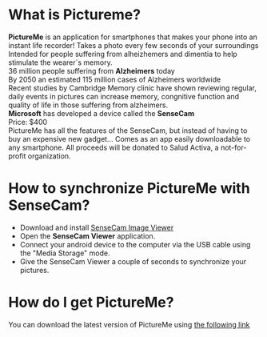 What is Pictureme?
=========

**PictureMe** is an application for smartphones that makes your phone into an instant life recorder! 
Takes a photo every few seconds of your surroundings  
Intended for people suffering from alheizhemers and dimentia to help stimulate the wearer´s memory.  
36 million people suffering from **Alzheimers** today  
By 2050 an estimated 115 million cases of Alzheimers worldwide  
Recent studies by Cambridge Memory clinic have shown reviewing regular, daily events in pictures can increase memory, congnitive function and quality of life in those suffering from alzheimers.  
**Microsoft** has developed a device called the **SenseCam**  
Price: $400  
PictureMe has all the features of the SenseCam, but instead of having to buy an expensive new gadget... Comes as an app easily downloadable to any smartphone.
All proceeds will be donated to Salud Activa, a not-for-profit organization.  


How to synchronize PictureMe with SenseCam?
=========

* Download and install  [SenseCam Image Viewer](http://research.microsoft.com/en-us/downloads/e50842f1-2ed2-4cbb-aa39-2ac033052d1a/ "Microsoft SenseCam Image Viewer")
* Open the **SenseCam Viewer** application.
* Connect your android device to the computer via the USB cable using the "Media Storage" mode.
* Give the SenseCam Viewer a couple of seconds to synchronize your pictures.


How do I get PictureMe?
========

You can download the latest version of PictureMe using [the following link](https://github.com/infobyte/pictureme/raw/master/apk/PictureMe.apk "PictureMe latest APK.")  
